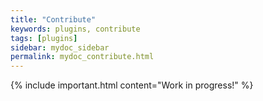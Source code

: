 ```yaml
---
title: "Contribute"
keywords: plugins, contribute
tags: [plugins]
sidebar: mydoc_sidebar
permalink: mydoc_contribute.html
---
```


{% include important.html content="Work in progress!" %}